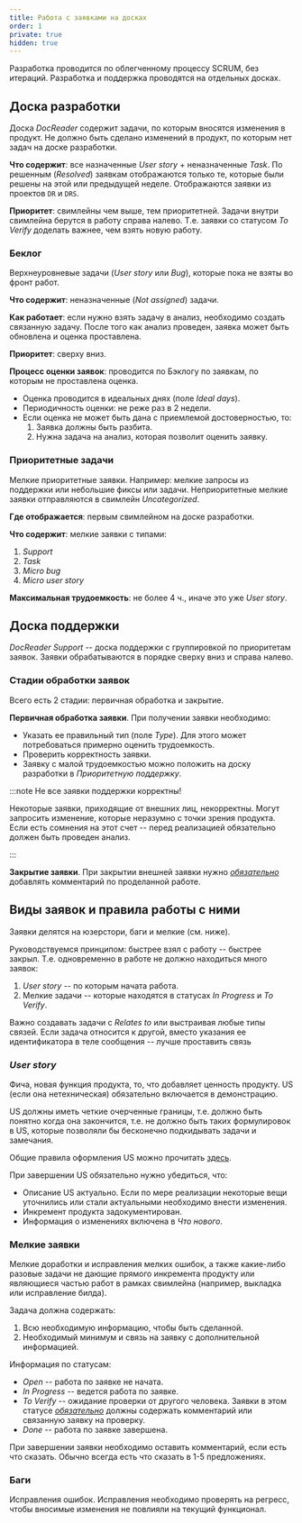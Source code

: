 ```yaml
---
title: Работа с заявками на досках
order: 1
private: true
hidden: true
---
```


Разработка проводится по облегченному процессу SCRUM, без итераций. Разработка и поддержка проводятся на отдельных досках.

## Доска разработки

Доска *DocReader* cодержит задачи, по которым вносятся изменения в продукт. Не должно быть сделано изменений в продукт, по которым нет задач на доске разработки.

**Что содержит**: все назначенные *User story* + неназначенные *Task*. По решенным (*Resolved*) заявкам отображаются только те, которые были решены на этой или предыдущей неделе. Отображаются заявки из проектов `DR` и `DRS`.

**Приоритет**: свимлейны чем выше, тем приоритетней. Задачи внутри свимлейна берутся в работу справа налево. Т.е. заявки со статусом *To Verify* доделать важнее, чем взять новую работу.

### Беклог

Верхнеуровневые задачи (*User story* или *Bug*), которые пока не взяты во фронт работ.

**Что содержит**: неназначенные (*Not assigned*) задачи.

**Как работает**: если нужно взять задачу в анализ, необходимо создать связанную задачу. После того как анализ проведен, заявка может быть обновлена и оценка проставлена.

**Приоритет**: сверху вниз.

**Процесс оценки заявок**: проводится по Бэклогу по заявкам, по которым не проставлена оценка.

-  Оценка проводится в идеальных днях (поле *Ideal days*).
-  Периодичность оценки: не реже раз в 2 недели.
-  Если оценка не может быть дана с приемлемой достоверностью, то:
   1. Заявка должны быть разбита.
   2. Нужна задача на анализ, которая позволит оценить заявку.

### Приоритетные задачи

Мелкие приоритетные заявки. Например: мелкие запросы из поддержки или небольшие фиксы или задачи. Неприоритетные мелкие заявки отправляются в свимлейн *Uncategorized*.

**Где отображается**: первым свимлейном на доске разработки.

**Что содержит**: мелкие заявки с типами:

1. *Support*
2. *Task*
3. *Miсro bug*
4. *Micro user story*

**Максимальная трудоемкость**: не более 4 ч., иначе это уже *User story*.

## Доска поддержки

*DocReader Support* -- доска поддержки с группировкой по приоритетам заявок. Заявки обрабатываются в порядке сверху вниз и справа налево.

### Стадии обработки заявок

Всего есть 2 стадии: первичная обработка и закрытие.

**Первичная обработка заявки**. При получении заявки необходимо:

-  Указать ее правильный тип (поле *Type*). Для этого может потребоваться примерно оценить трудоемкость.
-  Проверить корректность заявки.
-  Заявку с малой трудоемкостью можно положить на доску разработки в *Приоритетную поддержку*.

:::note Не все заявки поддержки корректны!

Некоторые заявки, приходящие от внешних лиц, некорректны. Могут запросить изменение, которые неразумно с точки зрения продукта. Если есть сомнения на этот счет -- перед реализацией обязательно должен быть проведен анализ.

:::

**Закрытие заявки**. При закрытии внешней заявки нужно *<u>обязательно</u>* добавлять комментарий по проделанной работе.

## Виды заявок и правила работы с ними

Заявки делятся на юзерстори, баги и мелкие (см. ниже).

Руководствуемся принципом: быстрее взял с работу -- быстрее закрыл. Т.е. одновременно в работе не должно находиться много заявок:

1. *User story* -- по которым начата работа.
2. Мелкие задачи -- которые находятся в статусах *In Progress* и *To Verify*.

Важно создавать задачи с *Relates to* или выстраивая любые типы связей. Если задача относится к другой, вместо указания ее идентификатора в теле сообщения -- лучше проставить связь

### *User story*

Фича, новая функция продукта, то, что добавляет ценность продукту. US (если она нетехническая) обязательно включается в демонстрацию.

US должны иметь четкие очерченные границы, т.е. должно быть понятно когда она закончится, т.е. не должно быть таких формулировок в US, которые позволяли бы бесконечно подкидывать задачи и замечания.

Общие правила оформления US можно прочитать [здесь](https://docs.ics-it.ru/mdtc-team/dev/userStories).

При завершении US обязательно нужно убедиться, что:

-  Описание US актуально. Если по мере реализации некоторые вещи уточнились или стали актуальными необходимо внести изменения.
-  Инкремент продукта задокументирован.
-  Информация о изменениях включена в *Что нового*.

### Мелкие заявки

Мелкие доработки и исправления мелких ошибок, а также какие-либо разовые задачи не дающие прямого инкремента продукту или являющиеся частью работ в рамках свимлейна (например, выкладка или исправление билда).

Задача должна содержать:

1. Всю необходимую информацию, чтобы быть сделанной.
2. Необходимый минимум и связь на заявку с дополнительной информацией.

Информация по статусам:

-  *Open* -- работа по заявке не начата.
-  *In Progress* -- ведется работа по заявке.
-  *To Verify* -- ожидание проверки от другого человека. Заявки в этом статусе *<u>обязательно</u>* должны содержать комментарий или связанную заявку на проверку.
-  *Done* -- работа по заявке завершена.

При завершении заявки необходимо оставить комментарий, если есть что сказать. Обычно всегда есть что сказать в 1-5 предложениях.

### Баги

Исправления ошибок. Исправления необходимо проверять на регресс, чтобы вносимые изменения не повлияли на текущий функционал.